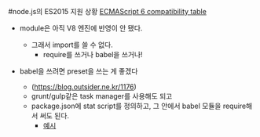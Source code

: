 #node.js의 ES2015 지원 상황
[ECMAScript 6 compatibility table](https://kangax.github.io/compat-table/es6/)
- module은 아직 V8 엔진에 반영이 안 됐다.
  - 그래서 import를 쓸 수 없다.
    - require를 쓰거나 babel을 쓰거나!
    
- babel을 쓰려면 preset을 쓰는 게 좋겠다
  - (https://blog.outsider.ne.kr/1176)
  - grunt/gulp같은 task manager를 사용해도 되고
  - package.json에 stat script를 정의하고, 그 안에서 babel 모듈을 require해서 써도 된다.
    - [예시](https://github.com/ediket/graphql-relay-rethinkdb-example)



